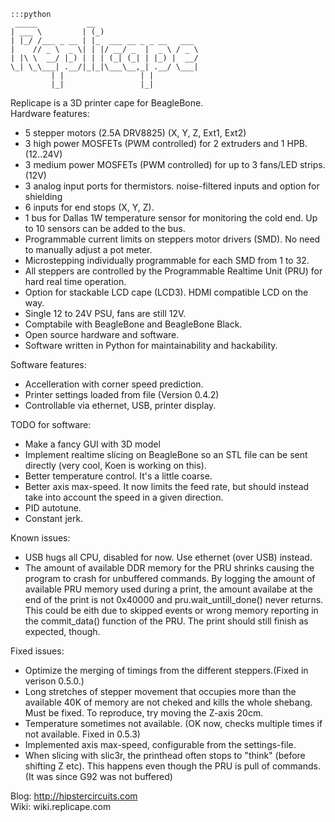     :::python
     _____           __
    | ___ \         | (_)
    | |_/ /___ _ __ | |_  ___ __ _ _ __   ___
    |    // _ \  _ \| | |/ __/ _  |  _ \ / _ \
    | |\ \  __/ |_) | | | (_| (_| | |_) |  __/
    \_| \_\___| .__/|_|_|\___\__,_| .__/ \___|
             | |                 | |
             |_|                 |_|

Replicape is a 3D printer cape for BeagleBone.  
Hardware features:  
-   5 stepper motors (2.5A DRV8825) (X, Y, Z, Ext1, Ext2)  
-   3 high power MOSFETs (PWM controlled) for 2 extruders and 1 HPB.  (12..24V)  
-   3 medium power MOSFETs (PWM controlled) for up to 3 fans/LED strips.  (12V)  
-   3 analog input ports for thermistors. noise-filtered inputs and option for shielding  
-   6 inputs for end stops (X, Y, Z).  
-   1 bus for Dallas 1W temperature sensor for monitoring the cold end. Up to 10 sensors can be added to the bus.  
-   Programmable current limits on steppers motor drivers (SMD). No need to manually adjust a pot meter.  
-   Microstepping individually programmable for each SMD from 1 to 32.  
-   All steppers are controlled by the Programmable Realtime Unit (PRU) for hard real time operation.  
-   Option for stackable LCD cape (LCD3). HDMI compatible LCD on the way.  
-   Single 12 to 24V PSU, fans are still 12V.  
-   Comptabile with BeagleBone and BeagleBone Black.  
-   Open source hardware and software.  
-   Software written in Python for maintainability and hackability.  
  
Software features:  
- Accelleration with corner speed prediction. 
- Printer settings loaded from file (Version 0.4.2)  
- Controllable via ethernet, USB, printer display.   

TODO for software:  
- Make a fancy GUI with 3D model  
- Implement realtime slicing on BeagleBone so an STL file can be sent directly (very cool, Koen is working on this).  
- Better temperature control. It's a little coarse.  
- Better axis max-speed. It now limits the feed rate, but should instead take into account the speed in a given direction.  
- PID autotune.  
- Constant jerk.  

Known issues:  
- USB hugs all CPU, disabled for now. Use ethernet (over USB) instead.  
- The amount of available DDR memory for the PRU shrinks causing the program to crash for unbuffered commands. By logging the amount of available PRU memory used during a print, the amount availabe at the end of the print is not 0x40000 and pru.wait_untill_done() never returns. This could be eith due to skipped events or wrong memory reporting in the commit_data() function of the PRU. The print should still finish as expected, though.  

Fixed issues:  
- Optimize the merging of timings from the different steppers.(Fixed in verison 0.5.0.)  
- Long stretches of stepper movement that occupies more than the available 40K of memory are not cheked and 
kills the whole shebang. Must be fixed. To reproduce, try moving the Z-axis 20cm.   
- Temperature sometimes not available. (OK now, checks multiple times if not available. Fixed in 0.5.3)  
- Implemented axis max-speed, configurable from the settings-file.   
- When slicing with slic3r, the printhead often stops to "think" (before shifting Z etc). This happens even though the PRU is pull of commands.(It was since G92 was not buffered)  

Blog: http://hipstercircuits.com  
Wiki: wiki.replicape.com  
